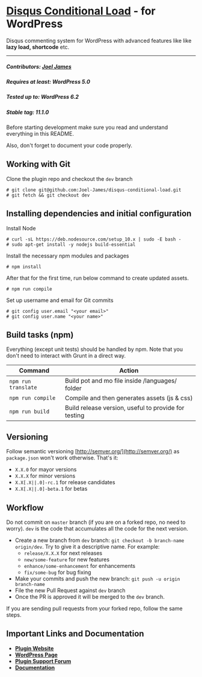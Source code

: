 # [Disqus Conditional Load](https://wordpress.org/plugins/disqus-conditional-load) - for WordPress

Disqus commenting system for WordPress with advanced features like like <strong>lazy load, shortcode</strong> etc.

<hr/>

##### Contributors: <a href="https://github.com/joel-james/">Joel James</a>

##### Requires at least: WordPress 5.0

##### Tested up to: WordPress 6.2

##### Stable tag: 11.1.0

Before starting development make sure you read and understand everything in this README.

Also, don't forget to document your code properly.

## Working with Git

Clone the plugin repo and checkout the `dev` branch

```
# git clone git@github.com:Joel-James/disqus-conditional-load.git
# git fetch && git checkout dev
```

## Installing dependencies and initial configuration

Install Node

```
# curl -sL https://deb.nodesource.com/setup_10.x | sudo -E bash -
# sudo apt-get install -y nodejs build-essential
```

Install the necessary npm modules and packages

```
# npm install
```

After that for the first time, run below command to create updated assets.

```
# npm run compile
```

Set up username and email for Git commits

```
# git config user.email "<your email>"
# git config user.name "<your name>"
```

## Build tasks (npm)

Everything (except unit tests) should be handled by npm. Note that you don't need to interact with Grunt in a direct way.

| Command             | Action                                               |
| ------------------- | ---------------------------------------------------- |
| `npm run translate` | Build pot and mo file inside /languages/ folder      |
| `npm run compile`   | Compile and then generates assets (js & css)         |
| `npm run build`     | Build release version, useful to provide for testing |

## Versioning

Follow semantic versioning [http://semver.org/](http://semver.org/) as `package.json` won't work otherwise. That's it:

-   `X.X.0` for mayor versions
-   `X.X.X` for minor versions
-   `X.X[.X||.0]-rc.1` for release candidates
-   `X.X[.X||.0]-beta.1` for betas

## Workflow

Do not commit on `master` branch (if you are on a forked repo, no need to worry). `dev` is the code
that accumulates all the code for the next version.

-   Create a new branch from `dev` branch: `git checkout -b branch-name origin/dev`. Try to give it a descriptive name. For example:
    -   `release/X.X.X` for next releases
    -   `new/some-feature` for new features
    -   `enhance/some-enhancement` for enhancements
    -   `fix/some-bug` for bug fixing
-   Make your commits and push the new branch: `git push -u origin branch-name`
-   File the new Pull Request against `dev` branch
-   Once the PR is approved it will be merged to the `dev` branch.

If you are sending pull requests from your forked repo, follow the same steps.

## Important Links and Documentation

-   <a href="https://dclwp.com/"><strong>Plugin Website</strong></a>
-   <a href="https://wordpress.org/plugins/disqus-conditional-load/"><strong>WordPress Page</strong></a>
-   <a href="https://wordpress.org/support/plugin/disqus-conditional-load/"><strong>Plugin Support Forum</strong></a>
-   <a href="https://dclwp.com/docs/"><strong>Documentation</strong></a>
